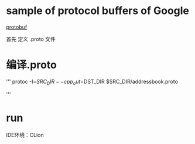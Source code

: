 # sample of protocol buffers of Google

[protobuf](https://developers.google.com/protocol-buffers/docs/cpptutorial)

首先 定义 .proto 文件

# 编译.proto

'''
protoc -I=$SRC_DIR --cpp_out=$DST_DIR $SRC_DIR/addressbook.proto

'''

# run

 IDE环境：CLion